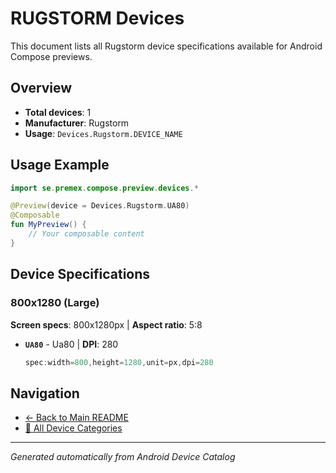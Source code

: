 # RUGSTORM Devices

This document lists all Rugstorm device specifications available for Android Compose previews.

## Overview

- **Total devices**: 1
- **Manufacturer**: Rugstorm
- **Usage**: `Devices.Rugstorm.DEVICE_NAME`

## Usage Example

```kotlin
import se.premex.compose.preview.devices.*

@Preview(device = Devices.Rugstorm.UA80)
@Composable
fun MyPreview() {
    // Your composable content
}
```

## Device Specifications

### 800x1280 (Large)

**Screen specs**: 800x1280px | **Aspect ratio**: 5:8

- **`UA80`** - Ua80 | **DPI**: 280
  ```kotlin
  spec:width=800,height=1280,unit=px,dpi=280
  ```

## Navigation

- [← Back to Main README](../../README.md)
- [📱 All Device Categories](../README.md)

---
*Generated automatically from Android Device Catalog*
